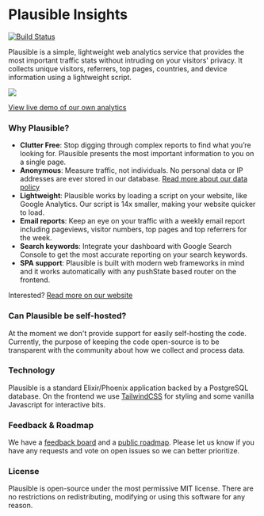 # Plausible Insights

[![Build Status](https://travis-ci.org/plausible-insights/plausible.svg?branch=master)](https://travis-ci.org/plausible-insights/plausible)

Plausible is a simple, lightweight web analytics service that provides the most
important traffic stats without intruding on your visitors' privacy. It collects
unique visitors, referrers, top pages, countries, and device information using a
lightweight script.

![](https://i.ibb.co/wzWYMYb/screenshot.png)

[View live demo of our own analytics](https://plausible.io/plausible.io)

### Why Plausible?

- **Clutter Free**: Stop digging through complex reports to find what you’re looking for. Plausible presents the most important information to you on a single page.
- **Anonymous**: Measure traffic, not individuals. No personal data or IP addresses are ever stored in our database. [Read more about our data policy](https://plausible.io/data-policy)
- **Lightweight**: Plausible works by loading a script on your website, like Google Analytics. Our script is 14x smaller, making your website quicker to load.
- **Email reports**: Keep an eye on your traffic with a weekly email report including pageviews, visitor numbers, top pages and top referrers for the week.
- **Search keywords**: Integrate your dashboard with Google Search Console to get the most accurate reporting on your search keywords.
- **SPA support**: Plausible is built with modern web frameworks in mind and it works automatically with any pushState based router on the frontend.

Interested? [Read more on our website](https://plausible.io)

### Can Plausible be self-hosted?

At the moment we don't provide support for easily self-hosting the code. Currently, the purpose of
keeping the code open-source is to be transparent with the community about how we
collect and process data.

### Technology

Plausible is a standard Elixir/Phoenix application backed by a PostgreSQL database. On the frontend we use
[TailwindCSS](https://tailwindcss.com/) for styling and some vanilla Javascript for interactive bits.

### Feedback & Roadmap

We have a [feedback board](https://plausible.io/feedback) and a [public roadmap](https://plausible.io/roadmap).
Please let us know if you have any requests and vote on open issues so we can better prioritize.

### License

Plausible is open-source under the most permissive MIT license. There are no restrictions on redistributing,
modifying or using this software for any reason.
